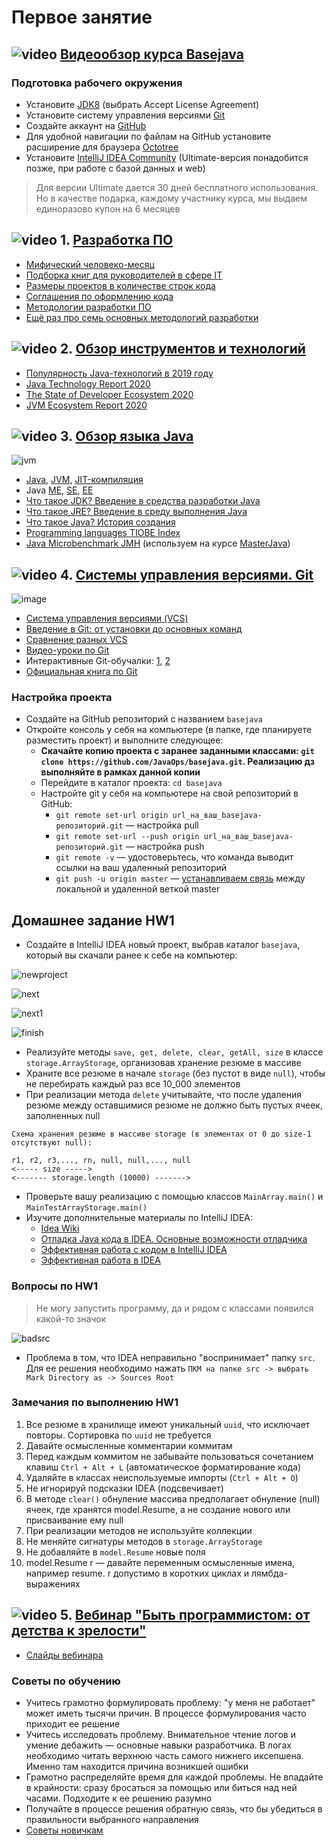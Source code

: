 # Первое занятие

## ![video](https://cloud.githubusercontent.com/assets/13649199/13672715/06dbc6ce-e6e7-11e5-81a9-04fbddb9e488.png) [Видеообзор курса Basejava](https://www.youtube.com/watch?v=0ydTRfKS9yY)

### Подготовка рабочего окружения
- Установите [JDK8](http://www.oracle.com/technetwork/java/javase/downloads/jdk8-downloads-2133151.html) (выбрать Accept License Agreement)
- Установите систему управления версиями [Git](http://git-scm.com/downloads)
- Создайте аккаунт на [GitHub](https://github.com/)
- Для удобной навигации по файлам на GitHub установите расширение для браузера [Octotree](https://habrahabr.ru/post/223527/)
- Установите [IntelliJ IDEA Community](http://www.jetbrains.com/idea/download/index.html) (Ultimate-версия понадобится позже, при работе с базой данных и web)
> Для версии Ultimate дается 30 дней бесплатного использования. Но в качестве подарка, каждому участнику курса, мы выдаем единоразово купон на 6 месяцев

## ![video](https://cloud.githubusercontent.com/assets/13649199/13672715/06dbc6ce-e6e7-11e5-81a9-04fbddb9e488.png) 1. [Разработка ПО](https://drive.google.com/open?id=0B_4NpoQW1xfpVjZUTEpvVUN1TTA)
- [Мифический человеко-месяц](https://ru.wikipedia.org/wiki/Мифический_человеко-месяц)
- [Подборка книг для руководителей в сфере IT](https://habr.com/ru/company/skyeng/blog/465215/)
- [Размеры проектов в количестве строк кода](https://www.freecodecamp.org/news/the-biggest-codebases-in-history-a128bb3eea73)
- [Соглашения по оформлению кода](https://topjava.ru/blog/google-java-style-guide)
- [Методологии разработки ПО](https://dou.ua/forums/topic/14015/)
- [Ещё раз про семь основных методологий разработки](https://habrahabr.ru/company/edison/blog/269789/)

## ![video](https://cloud.githubusercontent.com/assets/13649199/13672715/06dbc6ce-e6e7-11e5-81a9-04fbddb9e488.png) 2. [Обзор инструментов и технологий](https://drive.google.com/file/d/0B_4NpoQW1xfpTXJYU2xZbjN2d2M)
- [Популярность Java-технологий в 2019 году](https://topjava.ru/blog/sostoyanie-java-v-2019-godu)
- [Java Technology Report 2020](https://www.jrebel.com/blog/2020-java-technology-report)
- [The State of Developer Ecosystem 2020](https://www.jetbrains.com/lp/devecosystem-2020/java/)
- [JVM Ecosystem Report 2020](https://snyk.io/wp-content/uploads/jvm_2020.pdf)

## ![video](https://cloud.githubusercontent.com/assets/13649199/13672715/06dbc6ce-e6e7-11e5-81a9-04fbddb9e488.png) 3. [Обзор языка Java](https://drive.google.com/open?id=0B_4NpoQW1xfpTU5SSElhUjlGNnc)

![jvm](https://cloud.githubusercontent.com/assets/18701152/15219296/e6c67e86-186b-11e6-986f-651a87deec6c.png)

- [Java](http://ru.wikipedia.org/wiki/Java), [JVM](http://ru.wikipedia.org/wiki/Виртуальная_машина_Java), [JIT-компиляция](http://ru.wikipedia.org/wiki/JIT)
- Java [ME](http://ru.wikipedia.org/wiki/Java_Platform,_Micro_Edition), [SE](https://ru.wikipedia.org/wiki/Java_Platform,_Standard_Edition), [EE](http://ru.wikipedia.org/wiki/Java_Platform,_Enterprise_Edition)
- [Что такое JDK? Введение в средства разработки Java](https://topjava.ru/blog/what-is-the-jdk)
- [Что такое JRE? Введение в среду выполнения Java](https://topjava.ru/blog/what-is-the-jre)
- [Что такое Java? История создания](http://www.intuit.ru/studies/courses/16/16/lecture/27105)
- [Programming languages TIOBE Index](http://www.tiobe.com/index.php/content/paperinfo/tpci/index.html)
- [Java Microbenchmark JMH](http://openjdk.java.net/projects/code-tools/jmh/) (используем на курсе [MasterJava](https://github.com/JavaWebinar/masterjava#Занятие-2))

## ![video](https://cloud.githubusercontent.com/assets/13649199/13672715/06dbc6ce-e6e7-11e5-81a9-04fbddb9e488.png) 4. [Системы управления версиями. Git](https://drive.google.com/file/d/0B9Ye2auQ_NsFSUNrdVc0bDZuX2s)

![image](https://cloud.githubusercontent.com/assets/18701152/15219746/9295a2fe-186d-11e6-876b-c61cc9be71e4.png)

- [Система управления версиями (VCS)](https://ru.wikipedia.org/wiki/Система_управления_версиями)
- [Введение в Git: от установки до основных команд](https://tproger.ru/translations/beginner-git-cheatsheet/)
- [Сравнение разных VCS](https://biz30.timedoctor.com/ru/cистема-контроля-версий/)
- [Видео-уроки по Git](https://www.youtube.com/playlist?list=PLDyvV36pndZHkDRik6kKF6gSb0N0W995h)
- Интерактивные Git-обучалки: [1](https://githowto.com/ru), [2](http://learngitbranching.js.org)
- [Официальная книга по Git](https://git-scm.com/book/ru/v2)
  
### Настройка проекта
- Создайте на GitHub репозиторий с названием `basejava`
- Откройте консоль у себя на компьютере (в папке, где планируете разместить проект) и выполните следующее:
  - **Скачайте копию проекта с заранее заданными классами: `git clone https://github.com/JavaOps/basejava.git`. Реализацию дз выполняйте в рамках данной копии**
  - Перейдите в каталог проекта: `cd basejava`
  - Настройте git у себя на компьютере на свой репозиторий в GitHub:  
    - `git remote set-url origin url_на_ваш_basejava-репозиторий.git` — настройка pull
    - `git remote set-url --push origin url_на_ваш_basejava-репозиторий.git` — настройка push
    - `git remote -v` — удостоверьтесь, что команда выводит ссылки на ваш удаленный репозиторий
    - `git push -u origin master` — [устанавливаем связь](https://qna.habr.com/q/118865) между локальной и удаленной веткой master 

## Домашнее задание HW1
- Создайте в IntelliJ IDEA новый проект, выбрав каталог `basejava`, который вы скачали ранее к себе на компьютер:

![newproject](https://user-images.githubusercontent.com/29703461/88058015-95008580-cb6b-11ea-9b7c-65843b859988.png)

![next](https://user-images.githubusercontent.com/29703461/88057628-055ad700-cb6b-11ea-9c59-72bb538e2541.png)

![next1](https://user-images.githubusercontent.com/29703461/88058925-d2b1de00-cb6c-11ea-9d0b-83c771899457.png)

![finish](https://user-images.githubusercontent.com/29703461/88059306-579cf780-cb6d-11ea-8094-bbf87474a127.png)

- Реализуйте методы `save, get, delete, clear, getAll, size` в классе `storage.ArrayStorage`, организовав хранение резюме в массиве 
- Храните все резюме в начале `storage` (без пустот в виде `null`), чтобы не перебирать каждый раз все 10_000 элементов
- При реализации метода `delete` учитывайте, что после удаления резюме между оставшимися резюме не должно быть пустых ячеек, заполненных null
```
Схема хранения резюме в массиве storage (в элементах от 0 до size-1 отсутствуют null):

r1, r2, r3,..., rn, null, null,..., null
<----- size ----->
<------- storage.length (10000) ------->
```
- Проверьте вашу реализацию с помощью классов `MainArray.main()` и `MainTestArrayStorage.main()`
- Изучите дополнительные материалы по IntelliJ IDEA:
  - [Idea Wiki](https://github.com/JavaOPs/topjava/wiki/IDEA) 
  - [Отладка Java кода в IDEA. Основные возможности отладчика](https://youtu.be/Z1BQsf0A4xY)
  - [Эффективная работа с кодом в IntelliJ IDEA](https://www.youtube.com/watch?v=tpv5n2jWHlw)
  - [Эффективная работа в IDEA](https://www.youtube.com/watch?v=_rj7dx6c5R8)

### Вопросы по HW1
 > Не могу запустить программу, да и рядом с классами появился какой-то значок

 ![badsrc](https://user-images.githubusercontent.com/29703461/38277015-9cd9155e-379f-11e8-9cd4-a9182a005e9a.png)
 - Проблема в том, что IDEA неправильно "воспринимает" папку `src`. Для ее решения необходимо нажать `ПКМ на папке src -> выбрать Mark Directory as -> Sources Root`
 
### Замечания по выполнению HW1
1. Все резюме в хранилище имеют уникальный `uuid`, что исключает повторы.  Сортировка по `uuid` не требуется
1. Давайте осмысленные комментарии коммитам
1. Перед каждым коммитом не забывайте пользоваться сочетанием клавиш `Ctrl + Alt + L` (автоматическое форматирование кода)
1. Удаляйте в классах неиспользуемые импорты (`Ctrl + Alt + O`)
1. Не игнорируй подсказки IDEA (подсвечивает)
1. В методе `clear()` обнуление массива предполагает обнуление (null) ячеек, где хранятся model.Resume, а не создание нового или присваивание ему null
1. При реализации методов не используйте коллекции
1. Не меняйте сигнатуры методов в `storage.ArrayStorage`
1. Не добавляйте в `model.Resume` новые поля
1. model.Resume r — давайте переменным осмысленные имена, например resume. r допустимо в коротких циклах и лямбда-выражениях

## ![video](https://cloud.githubusercontent.com/assets/13649199/13672715/06dbc6ce-e6e7-11e5-81a9-04fbddb9e488.png)  5. [Вебинар "Быть программистом: от детства к зрелости"](https://www.youtube.com/watch?v=D5Hej0TyLaU)
  - [Слайды вебинара](https://docs.google.com/presentation/d/1YwtCCZsaGMdl-V15kTDHiJxiS52IAl-qqheNPpiNr54/)
### Советы по обучению  
  - Учитесь грамотно формулировать проблему: "у меня не работает" может иметь тысячи причин. В процессе формулирования часто приходит ее решение
  - Учитесь исследовать проблему. Внимательное чтение логов и умение дебажить — основные навыки разработчика. В логах необходимо читать верхнюю часть самого нижнего иксепшена. Именно там находится причина возникшей ошибки
  - Грамотно распределяйте время для каждой проблемы. Не впадайте в крайности: сразу бросаться за помощью или биться над ней часами. Подходите к ее решению разумно
  - Получайте в процессе решения обратную связь, что бы убедиться в правильности выбранного направления
  - [Советы новичкам](http://blog.csssr.ru/2016/09/19/how-to-be-a-beginner-developer)
